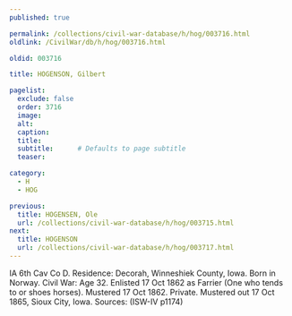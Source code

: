 ```yaml
---
published: true

permalink: /collections/civil-war-database/h/hog/003716.html
oldlink: /CivilWar/db/h/hog/003716.html

oldid: 003716

title: HOGENSON, Gilbert

pagelist:
  exclude: false
  order: 3716
  image: 
  alt:
  caption:
  title:
  subtitle:      # Defaults to page subtitle
  teaser:

category: 
  - H 
  - HOG

previous:
  title: HOGENSEN, Ole
  url: /collections/civil-war-database/h/hog/003715.html  
next:
  title: HOGENSON
  url: /collections/civil-war-database/h/hog/003717.html   
---
```

IA 6th Cav Co D. Residence: Decorah, Winneshiek County, Iowa. Born in Norway. Civil War: Age 32. Enlisted 17 Oct 1862 as Farrier (One who tends to or shoes horses). Mustered 17 Oct 1862. Private. Mustered out 17 Oct 1865, Sioux City, Iowa. Sources: (ISW-IV p1174)